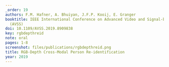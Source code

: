```yaml
---
_order: 19
authors: F.M. Hafner, A. Bhuiyan, J.F.P. Kooij, E. Granger
booktitle: IEEE International Conference on Advanced Video and Signal-based Surveillance
  (AVSS)
doi: 10.1109/AVSS.2019.8909838
key: rgbdepthreid
note: oral
pages: 1-8
screenshot: files/publications/rgbdepthreid.png
title: RGB-Depth Cross-Modal Person Re-identification
year: 2019
---
```


